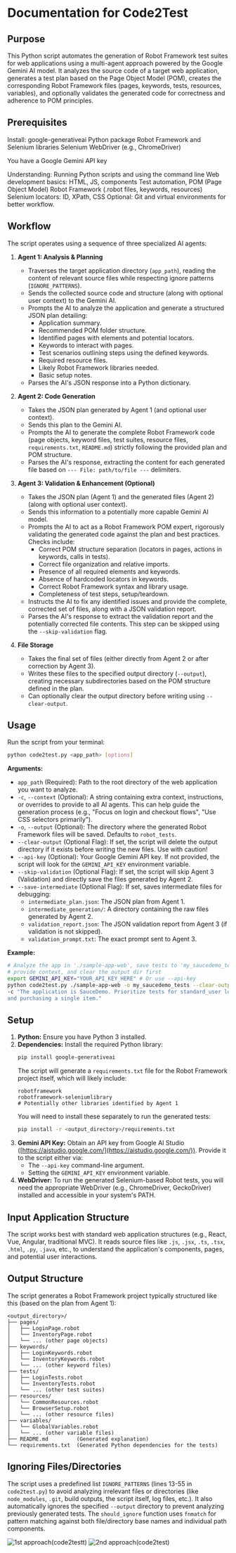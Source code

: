 # Documentation for Code2Test

## Purpose

This Python script automates the generation of Robot Framework test suites for web applications using a multi-agent approach powered by the Google Gemini AI model. It analyzes the source code of a target web application, generates a test plan based on the Page Object Model (POM), creates the corresponding Robot Framework files (pages, keywords, tests, resources, variables), and optionally validates the generated code for correctness and adherence to POM principles.






## Prerequisites
Install:
google-generativeai Python package
Robot Framework and Selenium libraries
Selenium WebDriver (e.g., ChromeDriver)

You have a Google Gemini API key

Understanding:
Running Python scripts and using the command line
Web development basics: HTML, JS, components
Test automation, POM (Page Object Model)
Robot Framework (.robot files, keywords, resources)
Selenium locators: ID, XPath, CSS
Optional: Git and virtual environments for better workflow.

## Workflow

The script operates using a sequence of three specialized AI agents:

1.  **Agent 1: Analysis & Planning**
    *   Traverses the target application directory (`app_path`), reading the content of relevant source files while respecting ignore patterns (`IGNORE_PATTERNS`).
    *   Sends the collected source code and structure (along with optional user context) to the Gemini AI.
    *   Prompts the AI to analyze the application and generate a structured JSON plan detailing:
        *   Application summary.
        *   Recommended POM folder structure.
        *   Identified pages with elements and potential locators.
        *   Keywords to interact with pages.
        *   Test scenarios outlining steps using the defined keywords.
        *   Required resource files.
        *   Likely Robot Framework libraries needed.
        *   Basic setup notes.
    *   Parses the AI's JSON response into a Python dictionary.

2.  **Agent 2: Code Generation**
    *   Takes the JSON plan generated by Agent 1 (and optional user context).
    *   Sends this plan to the Gemini AI.
    *   Prompts the AI to generate the complete Robot Framework code (page objects, keyword files, test suites, resource files, `requirements.txt`, `README.md`) strictly following the provided plan and POM structure.
    *   Parses the AI's response, extracting the content for each generated file based on `--- File: path/to/file ---` delimiters.

3.  **Agent 3: Validation & Enhancement (Optional)**
    *   Takes the JSON plan (Agent 1) and the generated files (Agent 2) (along with optional user context).
    *   Sends this information to a potentially more capable Gemini AI model.
    *   Prompts the AI to act as a Robot Framework POM expert, rigorously validating the generated code against the plan and best practices. Checks include:
        *   Correct POM structure separation (locators in pages, actions in keywords, calls in tests).
        *   Correct file organization and relative imports.
        *   Presence of all required elements and keywords.
        *   Absence of hardcoded locators in keywords.
        *   Correct Robot Framework syntax and library usage.
        *   Completeness of test steps, setup/teardown.
    *   Instructs the AI to fix any identified issues and provide the complete, corrected set of files, along with a JSON validation report.
    *   Parses the AI's response to extract the validation report and the potentially corrected file contents. This step can be skipped using the `--skip-validation` flag.

4.  **File Storage**
    *   Takes the final set of files (either directly from Agent 2 or after correction by Agent 3).
    *   Writes these files to the specified output directory (`--output`), creating necessary subdirectories based on the POM structure defined in the plan.
    *   Can optionally clear the output directory before writing using `--clear-output`.


## Usage

Run the script from your terminal:

```bash
python code2test.py <app_path> [options]
```

**Arguments:**

*   `app_path` (Required): Path to the root directory of the web application you want to analyze.
*   `-c`, `--context` (Optional): A string containing extra context, instructions, or overrides to provide to all AI agents. This can help guide the generation process (e.g., "Focus on login and checkout flows", "Use CSS selectors primarily").
*   `-o`, `--output` (Optional): The directory where the generated Robot Framework files will be saved. Defaults to `robot_tests`.
*   `--clear-output` (Optional Flag): If set, the script will delete the output directory if it exists before writing the new files. Use with caution!
*   `--api-key` (Optional): Your Google Gemini API key. If not provided, the script will look for the `GEMINI_API_KEY` environment variable.
*   `--skip-validation` (Optional Flag): If set, the script will skip Agent 3 (Validation) and directly save the files generated by Agent 2.
*   `--save-intermediate` (Optional Flag): If set, saves intermediate files for debugging:
    *   `intermediate_plan.json`: The JSON plan from Agent 1.
    *   `intermediate_generation/`: A directory containing the raw files generated by Agent 2.
    *   `validation_report.json`: The JSON validation report from Agent 3 (if validation is not skipped).
    *   `validation_prompt.txt`: The exact prompt sent to Agent 3.

**Example:**

```bash
# Analyze the app in './sample-app-web', save tests to 'my_saucedemo_tests', 
# provide context, and clear the output dir first
export GEMINI_API_KEY="YOUR_API_KEY_HERE" # Or use --api-key
python code2test.py ./sample-app-web -o my_saucedemo_tests --clear-output 
-c "The application is SauceDemo. Prioritize tests for standard_user login 
and purchasing a single item."
```

## Setup

1.  **Python:** Ensure you have Python 3 installed.
2.  **Dependencies:** Install the required Python library:
    ```bash
    pip install google-generativeai
    ```
    The script will generate a `requirements.txt` file for the Robot Framework project itself, which will likely include:
    ```
    robotframework
    robotframework-seleniumlibrary
    # Potentially other libraries identified by Agent 1
    ```
    You will need to install these separately to run the generated tests:
    ```bash
    pip install -r <output_directory>/requirements.txt
    ```
3.  **Gemini API Key:** Obtain an API key from Google AI Studio ([https://aistudio.google.com/](https://aistudio.google.com/)). Provide it to the script either via:
    *   The `--api-key` command-line argument.
    *   Setting the `GEMINI_API_KEY` environment variable.
4.  **WebDriver:** To run the generated Selenium-based Robot tests, you will need the appropriate WebDriver (e.g., ChromeDriver, GeckoDriver) installed and accessible in your system's PATH.

## Input Application Structure

The script works best with standard web application structures (e.g., React, Vue, Angular, traditional MVC). It reads source files like `.js`, `.jsx`, `.ts`, `.tsx`, `.html`, `.py`, `.java`, etc., to understand the application's components, pages, and potential user interactions.

## Output Structure

The script generates a Robot Framework project typically structured like this (based on the plan from Agent 1):

```
<output_directory>/
├── pages/
│   ├── LoginPage.robot
│   └── InventoryPage.robot
│   └── ... (other page objects)
├── keywords/
│   ├── LoginKeywords.robot
│   └── InventoryKeywords.robot
│   └── ... (other keyword files)
├── tests/
│   ├── LoginTests.robot
│   └── InventoryTests.robot
│   └── ... (other test suites)
├── resources/
│   └── CommonResources.robot
│   └── BrowserSetup.robot
│   └── ... (other resource files)
├── variables/
│   └── GlobalVariables.robot
│   └── ... (other variable files)
├── README.md         (Generated explanation)
└── requirements.txt  (Generated Python dependencies for the tests)
```

## Ignoring Files/Directories

The script uses a predefined list `IGNORE_PATTERNS` (lines 13-55 in `code2test.py`) to avoid analyzing irrelevant files or directories (like `node_modules`, `.git`, build outputs, the script itself, log files, etc.). It also automatically ignores the specified `--output` directory to prevent analyzing previously generated tests. The `should_ignore` function uses `fnmatch` for pattern matching against both file/directory base names and individual path components.


![1st approach(code2testt)](1.png)
![2nd approach(code2test)](2.png)